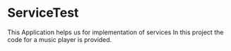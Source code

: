 # ServiceTest
This Application helps us for implementation of services
In this project the code for a music player is provided.
